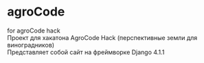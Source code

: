 # agroCode
for agroCode hack
<br>
Проект для хакатона AgroCode Hack (перспективные земли для виноградников)
<br>
Представляет собой сайт на фреймворке Django 4.1.1
